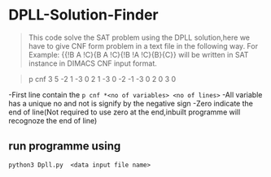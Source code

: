 # DPLL-Solution-Finder

>This code solve the SAT problem using the DPLL solution,here we have to give CNF form problem in a text file in the following way.
>For Example: {{!B A !C}{B A !C}{!B !A !C}{B}{C}} will be written in SAT instance in DIMACS CNF input format.

>p cnf 3  5
>-2 1 -3 0
>2 1 -3 0
>-2 -1 -3 0
>2 0
>3 0
 
-First line contain the  `p cnf *<no of variables> <no of lines>`
-All variable has a unique no and not is signify by the negative sign
-Zero indicate the end of line(Not required to use zero at the end,inbuilt programme will recognoze the end of line)
  
## run programme using
```
python3 Dpll.py  <data input file name>
```
